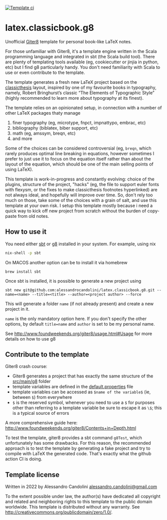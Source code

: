 [![Template ci](https://github.com/alessandrocandolini/latex.classicbook.g8/actions/workflows/ci.yml/badge.svg)](https://github.com/alessandrocandolini/latex.classicbook.g8/actions/workflows/ci.yml)

# latex.classicbook.g8

Unofficial [Giter8](https://www.foundweekends.org/giter8/) template for personal book-like LaTeX notes.

For those unfamiliar with Giter8, it's a template engine written in the Scala programming language and integrated in sbt (the Scala build tool). 
There are plenty of templating tools available (eg, cookiecutter or jinjia in python, etc) but I find g8 particularly handy. You don't need familiarity with Scala to use or even contribute to the template. 

The template generates a fresh new LaTeX project based on the [classicthesis](https://ctan.org/pkg/classicthesis?lang=en) layout, inspired by one of my favourite books in typography, namely, Robert Bringhurst’s classic “The Elements of Typographic Style” (highly recommended to learn more about typography at its finest). 

The template relies on an opinionated setup, in connection with a number of other LaTeX packages thaty manage
1. finer typography (eg, microtype, fnpct, impnattypo, embrac, etc)
2. bibliography (biblatex, biber support, etc) 
3. math (eg, amssym, breqn, etc) 
4. and more

Some of the choices can be considered controversial (eg, `breqn`, which rarely produces optimal line breaking in equations, however sometimes I prefer to just use it to focus on the equation itself rather than about the layout of the equation, which should be one of the main selling points of using LaTeX). 

This template is work-in-progress and constantly evolving: choice of the plugins, structure of the project, "hacks" (eg, the file to support euler fonts with flexysm, or the fixes to make classicthesis footnotes hyperlinked) are not always ideal, and hopefully will improve over time. So, don't rely too much on those, take some of the choices with a grain of salt, and use this template at your own risk. I setup this template mostly because i need a quick way to kick off new project from scratch without the burden of copy-paste from old notes. 

## How to use it 

You need either [sbt](https://www.scala-sbt.org/) or [g8](https://www.foundweekends.org/giter8/) installed in your system. For example, using nix 
```bash
nix-shell -p sbt 
```
On MACOS another option can be to install it via homebrew
```
brew install sbt
```

Once sbt is installed, it is possible to generate a new project using 
```
sbt new git@github.com:alessandrocandolini/latex.classicbook.g8.git --name=<name> --title=<title> --author=<project author> --force
```
This will generate a folder `name` (if not already present) and create a new project in it. 

`name` is the only mandatory option here. If you don't specify the other options, by default `title=name` and `author` is set to be my personal name. 


See http://www.foundweekends.org/giter8/usage.html#Usage for more details on how to use g8

## Contribute to the template

Giter8 crash course: 

* Giter8 generates a project that has exactly the same structure of the [src/main/g8](src/main/g8) folder
* template variables are defined in the [default.properties](src/main/g8/default.properties) file
* template variables can be accessed as `$name of the variable$` (ie, between `$`) from everywhere
* `$` is the reserved symbol, whenever you need to use a `$` for purposes other than referring to a template variable be sure to escape it as `\$`; this is a typical source of errors

A more comprehensive guide here: http://www.foundweekends.org/giter8/Contents+in+Depth.html

To test the template, giter8 provides a sbt command `g8Test`, which unfortunately has some drawbacks. For this reason, the recommended approach is to test the template by generating a fake project and try to compile with LaTeX the generated code. That's exactly what the github action CI is doing. 

Template license
----------------
Written in 2022 by Alessandro Candolini alessandro.candolini@gmail.com

To the extent possible under law, the author(s) have dedicated all copyright and related
and neighboring rights to this template to the public domain worldwide.
This template is distributed without any warranty. See <http://creativecommons.org/publicdomain/zero/1.0/>.

[g8]: http://www.foundweekends.org/giter8/
